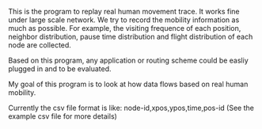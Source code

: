 This is the program to replay real human movement trace. It works fine under large scale network. We try to record the mobility information as much as possible. For example, the visiting frequence of each position, neighbor distribution, pause time distribution and flight distribution of each node are collected.

Based on this program, any application or routing scheme could be easliy plugged in and to be evaluated.

My goal of this program is to look at how data flows based on real human mobility.

Currently the csv file format is like:
node-id,xpos,ypos,time,pos-id
(See the example csv file for more details)
